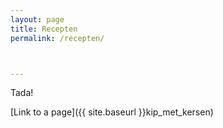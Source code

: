 ```yaml
---
layout: page
title: Recepten
permalink: /recepten/



---
```


Tada!

[Link to a page]({{ site.baseurl }}kip_met_kersen)

